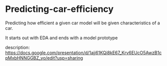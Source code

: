 # Predicting-car-efficiency
Predicting how efficient a given car model will be given characteristics of a car.

It starts out with EDA and ends with a model prototype

description: https://docs.google.com/presentation/d/1ajj61KQi8kE67_Krv6EUcO5AwzB1cpMxbHNNGGBZ_yo/edit?usp=sharing
